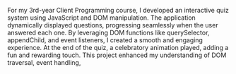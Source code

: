 For my 3rd-year Client Programming course, I developed an interactive quiz system using JavaScript and DOM manipulation. The application dynamically displayed questions, progressing seamlessly when the user answered each one. By leveraging DOM functions like querySelector, appendChild, and event listeners, I created a smooth and engaging experience. At the end of the quiz, a celebratory animation played, adding a fun and rewarding touch. This project enhanced my understanding of DOM traversal, event handling,
